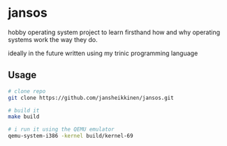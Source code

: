 # jansos

hobby operating system project to learn firsthand how and why operating systems
work the way they do.

ideally in the future written using my trinic programming language

## Usage
```sh
# clone repo
git clone https://github.com/jansheikkinen/jansos.git

# build it
make build

# i run it using the QEMU emulator
qemu-system-i386 -kernel build/kernel-69
```
